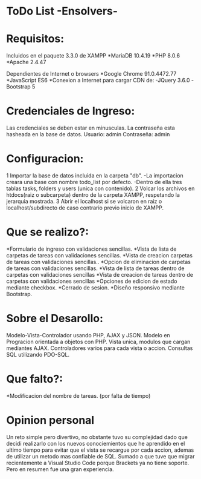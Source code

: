 # ToDo List -Ensolvers-
Requisitos:
=============================================
Incluidos en el paquete 3.3.0 de XAMPP
*MariaDB 10.4.19
*PHP 8.0.6
*Apache 2.4.47

Dependientes de Internet o browsers
*Google Chrome 91.0.4472.77
*JavaScript ES6
*Conexion a Internet para cargar CDN de:
  -JQuery 3.6.0
  -Bootstrap 5  
  
Credenciales de Ingreso:
=============================================
Las credenciales se deben estar en minusculas. La contraseña esta hasheada en la base de datos.
Usuario: admin
Contraseña: admin

Configuracion:
=============================================
1 Importar la base de datos incluida en la carpeta "db".
  -La importacion creara una base con nombre todo_list por defecto. 
  -Dentro de ella tres tablas tasks, folders y users (unica con contenido).
2 Volcar los archivos en htdocs(raiz o subcarpeta) dentro de la carpeta XAMPP, respetando la jerarquia mostrada.
3 Abrir el localhost si se volcaron en raiz o localhost/subdirecto de caso contrario previo inicio de XAMPP.

Que se realizo?:
=============================================
*Formulario de ingreso con validaciones sencillas.
*Vista de lista de carpetas de tareas con validaciones sencillas.
*Vista de creacion carpetas de tareas con validaciones sencillas..
*Opcion de eliminacion de carpetas de tareas con validaciones sencillas.
*Vista de lista de tareas dentro de carpetas con validaciones sencillas
*Vista de creacion de tareas dentro de carpetas con validaciones sencillas
*Opciones de edicion de estado mediante checkbox.
*Cerrado de sesion.
*Diseño responsivo mediante Bootstrap.

Sobre el Desarollo:
=============================================
Modelo-Vista-Controlador usando PHP, AJAX y JSON.
Modelo en Progracion orientada a objetos con PHP.
Vista unica, modulos que cargan mediantes AJAX.
Controladores varios para cada vista o accion.
Consultas SQL utilizando PDO-SQL.

Que falto?:
=============================================
*Modificacion del nombre de tareas. (por falta de tiempo)

Opinion personal
=============================================
Un reto simple pero divertivo, no obstante tuvo su complejidad dado que decidi realizarlo con los nuevos conociemientos que he aprendido en el ultimo tiempo para evitar que el vista se recargue por cada accion, ademas de utilizar un metodo mas confiable de SQL. Sumado a que tuve que migrar recientemente a Visual Studio Code porque Brackets ya no tiene soporte. Pero en resumen fue una gran experiencia.
